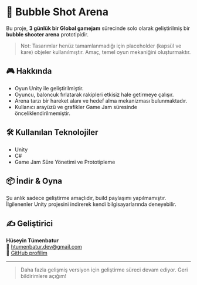 # 🎯 Bubble Shot Arena

Bu proje, **3 günlük bir Global gamejam** sürecinde solo olarak geliştirilmiş bir **bubble shooter arena** prototipidir.

> Not: Tasarımlar henüz tamamlanmadığı için placeholder (kapsül ve kare) objeler kullanılmıştır. Amaç, temel oyun mekaniğini oluşturmaktır.

## 🎮 Hakkında

- Oyun Unity ile geliştirilmiştir.
- Oyuncu, baloncuk fırlatarak rakipleri etkisiz hale getirmeye çalışır.
- Arena tarzı bir hareket alanı ve hedef alma mekanizması bulunmaktadır.
- Kullanıcı arayüzü ve grafikler Game Jam süresinde önceliklendirilmemiştir.

## 🛠️ Kullanılan Teknolojiler

- Unity
- C#
- Game Jam Süre Yönetimi ve Prototipleme

## 📦 İndir & Oyna

Şu anlık sadece geliştirme amaçlıdır, build paylaşımı yapılmamıştır.  
İlgilenenler Unity projesini indirerek kendi bilgisayarlarında deneyebilir.

## ✍️ Geliştirici

**Hüseyin Tümenbatur**  
📧 htumenbatur.dev@gmail.com  
🔗 [GitHub profilim](https://github.com/Huseyintumenbatur0)

---

> Daha fazla gelişmiş versiyon için geliştirme süreci devam ediyor. Geri bildirimlere açığım!
